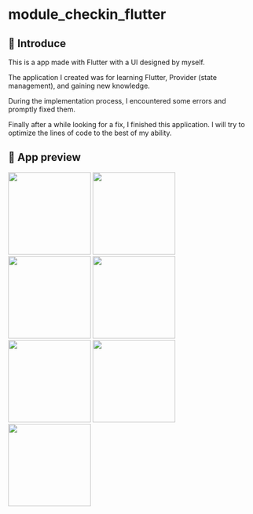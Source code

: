 # module_checkin_flutter
## 👋 Introduce
This is a app made with Flutter with a UI designed by myself.

The application I created was for learning Flutter, Provider (state management), and gaining new knowledge.

During the implementation process, I encountered some errors and promptly fixed them.

Finally after a while looking for a fix, I finished this application. I will try to optimize the lines of code to the best of my ability.

## 👀 App preview

<img src="https://imgur.com/gF2LwNM" alt="" width="168" />

<img src="https://imgur.com/mSjznYv" alt="" width="168" />
<img src="https://imgur.com/uFGa2v3" alt="" width="168" />

<img src="https://imgur.com/JYR2yo2" alt="" width="168" />
<img src="https://imgur.com/62q4xoU" alt="" width="168" />

<img src="https://imgur.com/er2YGeM" alt="" width="168" />
<img src="https://imgur.com/dWddzY3" alt="" width="168" />










